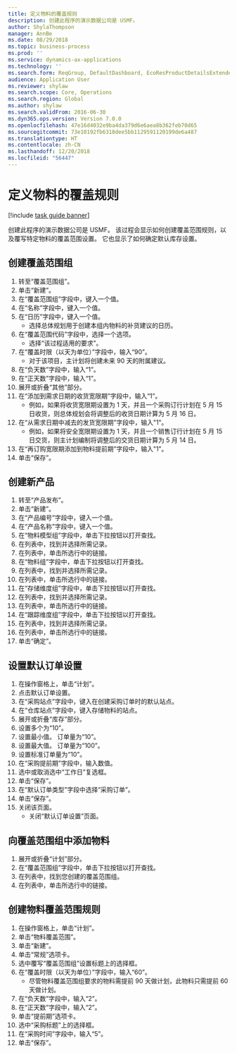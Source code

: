 ```yaml
---
title: 定义物料的覆盖规则
description: 创建此程序的演示数据公司是 USMF。
author: ShylaThompson
manager: AnnBe
ms.date: 08/29/2018
ms.topic: business-process
ms.prod: ''
ms.service: dynamics-ax-applications
ms.technology: ''
ms.search.form: ReqGroup, DefaultDashboard, EcoResProductDetailsExtended, EcoResProductCreate, InventItemOrderSetup, ReqItemTable
audience: Application User
ms.reviewer: shylaw
ms.search.scope: Core, Operations
ms.search.region: Global
ms.author: shylaw
ms.search.validFrom: 2016-06-30
ms.dyn365.ops.version: Version 7.0.0
ms.openlocfilehash: 47e16d4032e9ba4da379d6e6aea8b362feb70d65
ms.sourcegitcommit: 73e10192fb6318dee5bb1129591120199de6a487
ms.translationtype: HT
ms.contentlocale: zh-CN
ms.lasthandoff: 12/20/2018
ms.locfileid: "56447"
---
```

# <a name="define-coverage-rules-for-items"></a>定义物料的覆盖规则

[!include [task guide banner](../../includes/task-guide-banner.md)]

创建此程序的演示数据公司是 USMF。 该过程会显示如何创建覆盖范围规则，以及覆写特定物料的覆盖范围设置。 它也显示了如何确定默认库存设置。


## <a name="create-a-coverage-group"></a>创建覆盖范围组
1. 转至“覆盖范围组”。
2. 单击“新建”。
3. 在“覆盖范围组”字段中，键入一个值。
4. 在“名称”字段中，键入一个值。
5. 在“日历”字段中，键入一个值。
    * 选择总体规划用于创建本组内物料的补货建议的日历。  
6. 在“覆盖范围代码”字段中，选择一个选项。
    * 选择“该过程适用的要求”。  
7. 在“覆盖时限（以天为单位）”字段中，输入“90”。
    * 对于该项目，主计划将创建未来 90 天的附属建议。  
8. 在“负天数”字段中，输入“1”。
9. 在“正天数”字段中，输入“1”。
10. 展开或折叠“其他”部分。
11. 在“添加到需求日期的收货宽限期”字段中，输入“1”。
    * 例如，如果将收货宽限期设置为 1 天，并且一个采购订行计划在 5 月 15 日收货，则总体规划会将调整后的收货日期计算为 5 月 16 日。  
12. 在“从需求日期中减去的发货宽限期”字段中，输入"1"。
    * 例如，如果将安全宽限期设置为 1 天，并且一个销售订行计划在 5 月 15 日交货，则主计划编制将调整后的交货日期计算为 5 月 14 日。  
13. 在“再订购宽限期添加到物料提前期”字段中，输入"1"。
14. 单击“保存”。

## <a name="create-a-new-product"></a>创建新产品
1. 转至“产品发布”。
2. 单击“新建”。
3. 在“产品编号”字段中，键入一个值。
4. 在“产品名称”字段中，键入一个值。
5. 在“物料模型组”字段中，单击下拉按钮以打开查找。
6. 在列表中，找到并选择所需记录。
7. 在列表中，单击所选行中的链接。
8. 在“物料组”字段中，单击下拉按钮以打开查找。
9. 在列表中，找到并选择所需记录。
10. 在列表中，单击所选行中的链接。
11. 在“存储维度组”字段中，单击下拉按钮以打开查找。
12. 在列表中，找到并选择所需记录。
13. 在列表中，单击所选行中的链接。
14. 在“跟踪维度组”字段中，单击下拉按钮以打开查找。
15. 在列表中，找到并选择所需记录。
16. 在列表中，单击所选行中的链接。
17. 单击“确定”。

## <a name="setup-default-order-settings"></a>设置默认订单设置
1. 在操作窗格上，单击“计划”。
2. 点击默认订单设置。
3. 在“采购站点”字段中，键入在创建采购订单时的默认站点。
4. 在“仓库站点”字段中，键入存储物料的站点。
5. 展开或折叠“库存”部分。
6. 设置多个为“10”。
7. 设置最小值。 订单量为“10”。
8. 设置最大值。 订单量为“100”。
9. 设置标准订单量为“10”。
10. 在“采购提前期”字段中，输入数值。
11. 选中或取消选中“工作日”复选框。
12. 单击“保存”。
13. 在“默认订单类型”字段中选择“采购订单”。
14. 单击“保存”。
15. 关闭该页面。
    * 关闭“默认订单设置”页面。  

## <a name="add-an-item-to-a-coverage-group"></a>向覆盖范围组中添加物料
1. 展开或折叠“计划”部分。
2. 在“覆盖范围组”字段中，单击下拉按钮以打开查找。
3. 在列表中，找到您创建的覆盖范围组。
4. 在列表中，单击所选行中的链接。

## <a name="create-item-coverage-rules"></a>创建物料覆盖范围规则
1. 在操作窗格上，单击“计划”。
2. 单击“物料覆盖范围”。
3. 单击“新建”。
4. 单击“常规”选项卡。
5. 选中覆写“覆盖范围组”设置标题上的选择框。
6. 在“覆盖时限（以天为单位）”字段中，输入“60”。
    * 尽管物料覆盖范围组要求的物料需提前 90 天做计划，此物料只需提前 60 天做计划。  
7. 在“负天数”字段中，输入“2”。
8. 在“正天数”字段中，输入“2”。
9. 单击“提前期”选项卡。
10. 选中“采购标题”上的选择框。
11. 在“采购时间”字段中，输入“5”。
12. 单击“保存”。

